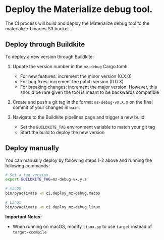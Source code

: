 # Deploy the Materialize debug tool.

The CI process will build and deploy the Materialize debug tool to the materialize-binaries S3 bucket.

## Deploy through Buildkite
To deploy a new version through Buildkite:

1. Update the version number in the `mz-debug` Cargo.toml:
   - For new features: increment the minor version (0.X.0)
   - For bug fixes: increment the patch version (0.0.X)
   - For breaking changes: increment the major version. However, this should be rare given the tool is meant to be backwards compatible

2. Create and push a git tag in the format `mz-debug-vX.X.X` on the final commit of your changes in `main`.

3. Navigate to the Buildkite pipelines page and trigger a new build:
   - Set the `BUILDKITE_TAG` environment variable to match your git tag
   - Start the build to deploy the new version

## Deploy manually
You can manually deploy by following steps 1-2 above and running the following commands:

```bash
# Set a tag version.
export BUILDKITE_TAG=mz-debug-vx.y.z

# macOS
bin/pyactivate -m ci.deploy_mz-debug.macos

# Linux
bin/pyactivate -m ci.deploy_mz-debug.linux
```

**Important Notes:**
- When running on macOS, modify `linux.py` to use `target` instead of `target-xcompile`
